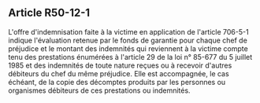 Article R50-12-1
----
L'offre d'indemnisation faite à la victime en application de l'article 706-5-1
indique l'évaluation retenue par le fonds de garantie pour chaque chef de
préjudice et le montant des indemnités qui reviennent à la victime compte tenu
des prestations énumérées à l'article 29 de la loi n° 85-677 du 5 juillet 1985
et des indemnités de toute nature reçues ou à recevoir d'autres débiteurs du
chef du même préjudice. Elle est accompagnée, le cas échéant, de la copie des
décomptes produits par les personnes ou organismes débiteurs de ces prestations
ou indemnités.
